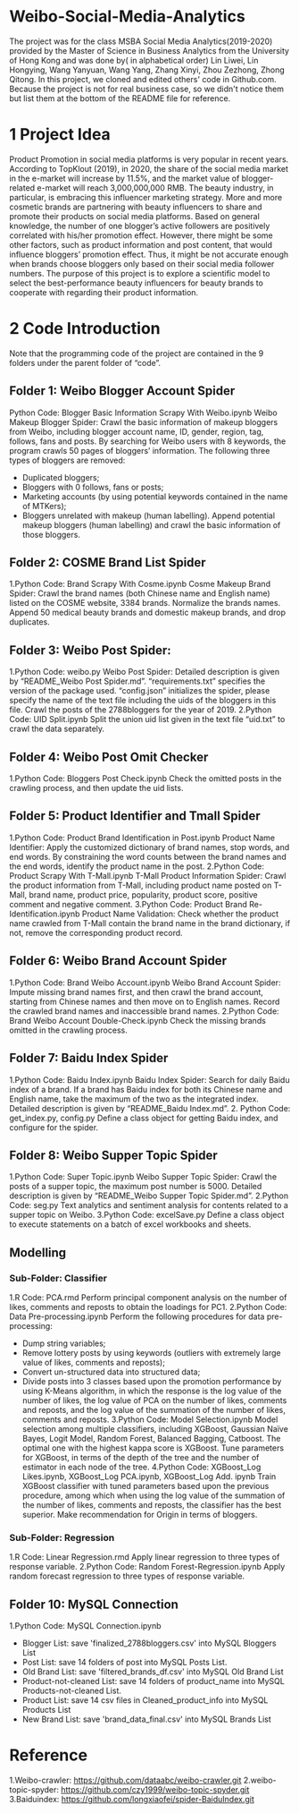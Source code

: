# Weibo-Social-Media-Analytics
The project was for the class MSBA Social Media Analytics(2019-2020) provided by the Master of Science in Business Analytics from the University of Hong Kong and was done by( in alphabetical order) Lin Liwei, Lin Hongying, Wang Yanyuan, Wang Yang, Zhang Xinyi, Zhou Zezhong, Zhong Qitong. In this project, we cloned and edited others' code in Github.com. Because the project is not for real business case, so we didn't notice them but list them at the bottom of the README file for reference.
# 1 Project Idea 
Product Promotion in social media platforms is very popular in recent years. According to TopKlout (2019), in 2020, the share of the social media market in the e-market will increase by 11.5%, and the market value of blogger-related e-market will reach 3,000,000,000 RMB. The beauty industry, in particular, is embracing this influencer marketing strategy. More and more cosmetic brands are partnering with beauty influencers to share and promote their products on social media platforms. Based on general knowledge, the number of one blogger’s active followers are positively correlated with his/her promotion effect. However, there might be some other factors, such as product information and post content, that would influence bloggers’ promotion effect. Thus, it might be not accurate enough when brands choose bloggers only based on their social media follower numbers. The purpose of this project is to explore a scientific model to select the best-performance beauty influencers for beauty brands to cooperate with regarding their product information.  

# 2 Code Introduction
Note that the programming code of the project are contained in the 9 folders under the parent folder of  “code”.

## Folder 1: Weibo Blogger Account Spider
Python Code: Blogger Basic Information Scrapy With Weibo.ipynb
Weibo Makeup Blogger Spider: Crawl the basic information of makeup bloggers from Weibo, including blogger account name, ID, gender, region, tag, follows, fans and posts. By searching for Weibo users with 8 keywords, the program crawls 50 pages of bloggers’ information. 
The following three types of bloggers are removed:
- Duplicated bloggers;
- Bloggers with 0 follows, fans or posts;
- Marketing accounts (by using potential keywords contained in the name of MTKers);
- Bloggers unrelated with makeup (human labelling).
Append potential makeup bloggers (human labelling) and crawl the basic information of those bloggers.

## Folder 2: COSME Brand List Spider
1.Python Code: Brand Scrapy With Cosme.ipynb
Cosme Makeup Brand Spider: Crawl the brand names (both Chinese name and English name) listed on the COSME website, 3384 brands.
Normalize the brands names.
Append 50 medical beauty brands and domestic makeup brands, and drop duplicates.

## Folder 3: Weibo Post Spider:
1.Python Code: weibo.py
Weibo Post Spider: Detailed description is given by “README_Weibo Post Spider.md”. “requirements.txt” specifies the version of the package used. “config.json” initializes the spider, please specify the name of the text file including the uids of the bloggers  in this file.
Crawl the posts of the 2788bloggers for the year of 2019.
2.Python Code: UID Split.ipynb
Split the union uid list given in the text file “uid.txt” to crawl the data separately.

## Folder 4: Weibo Post Omit Checker
1.Python Code: Bloggers Post Check.ipynb
Check the omitted posts in the crawling process, and then update the uid lists.

## Folder 5: Product Identifier and Tmall Spider
1.Python Code: Product Brand Identification in Post.ipynb
Product Name Identifier: Apply the customized dictionary of brand names, stop words, and end words. By constraining the word counts between the brand names and the end words, identify the product name in the post.
2.Python Code: Product Scrapy With T-Mall.ipynb
T-Mall Product Information Spider: Crawl the product information from T-Mall, including product name posted on T-Mall, brand name, product price, popularity, product score, positive comment and negative comment.
3.Python Code: Product Brand Re-Identification.ipynb
Product Name Validation: Check whether the product name crawled from T-Mall contain the brand name in the brand dictionary, if not, remove the corresponding product record.

## Folder 6: Weibo Brand Account Spider
1.Python Code: Brand Weibo Account.ipynb
Weibo Brand Account Spider: Impute missing brand names first, and then crawl the brand account, starting from Chinese names and then move on to English names. Record the crawled brand names and inaccessible brand names.
2.Python Code: Brand Weibo Account Double-Check.ipynb
Check the missing brands omitted in the crawling process.

## Folder 7: Baidu Index Spider
1.Python Code: Baidu Index.ipynb
Baidu Index Spider: Search for daily Baidu index of a brand. If a brand has Baidu index for both its Chinese name and English name, take the maximum of the two as the integrated index. Detailed description is given by “README_Baidu Index.md”. 
2. Python Code: get_index.py, config.py
Define a class object for getting Baidu index, and configure for the spider.

## Folder 8: Weibo Supper Topic Spider 
1.Python Code: Super Topic.ipynb
Weibo Supper Topic Spider: Crawl the posts of a supper topic, the maximum post number is 5000. Detailed description is given by “README_Weibo Supper Topic Spider.md”.
2.Python Code: seg.py
Text analytics and sentiment analysis for contents related to a supper topic on Weibo.
3.Python Code: excelSave.py
Define a class object to execute statements on a batch of excel workbooks and sheets.

## Modelling
### Sub-Folder: Classifier
1.R Code: PCA.rmd
Perform principal component analysis on the number of likes, comments and reposts to obtain the loadings for PC1.
2.Python Code: Data Pre-processing.ipynb
Perform the following procedures for data pre-processing: 
- Dump string variables;
- Remove lottery posts by using keywords (outliers with extremely large value of likes, comments and reposts);
- Convert un-structured data into structured data;
- Divide posts into 3 classes based upon the promotion performance by using K-Means algorithm, in which the response is the log value of the number of likes, the log value of PCA on the number of likes, comments and reposts, and the log value of the summation of the number of likes, comments and reposts.
3.Python Code: Model Selection.ipynb
Model selection among multiple classifiers, including XGBoost, Gaussian Naïve Bayes, Logit Model, Random Forest, Balanced Bagging, Catboost. The optimal one with the highest kappa score is XGBoost.
Tune parameters for XGBoost, in terms of the depth of the tree and the number of estimator in each node of the tree.
4.Python Code: XGBoost_Log Likes.ipynb, XGBoost_Log PCA.ipynb, XGBoost_Log Add. ipynb
Train XGBoost classifier with tuned parameters based upon the previous procedure, among which when using the log value of the summation of the number of likes, comments and reposts, the classifier has the best superior.
Make recommendation for Origin in terms of bloggers.
### Sub-Folder: Regression
1.R Code: Linear Regression.rmd
Apply linear regression to three types of response variable.
2.Python Code: Random Forest-Regression.ipynb
Apply random forecast regression to three types of response variable.

## Folder 10: MySQL Connection
1.Python Code: MySQL Connection.ipynb
- Blogger List: save 'finalized_2788bloggers.csv' into MySQL Bloggers List 
- Post List: save 14 folders of post into MySQL Posts List.
- Old Brand List: save 'filtered_brands_df.csv' into MySQL Old Brand List
- Product-not-cleaned List: save 14 folders of product_name into MySQL Products-not-cleaned List.
- Product List: save 14 csv files in Cleaned_product_info into MySQL Products List
- New Brand List: save 'brand_data_final.csv' into MySQL Brands List

# Reference
1.Weibo-crawler: https://github.com/dataabc/weibo-crawler.git
2.weibo-topic-spyder: https://github.com/czy1999/weibo-topic-spyder.git
3.Baiduindex: https://github.com/longxiaofei/spider-BaiduIndex.git
